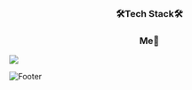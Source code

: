 
<h3 align="center">🛠Tech Stack🛠</h3>

<h3 align="center">Me👋</h3>
<a href="https://blog.naver.com/dheotjd4824"><img src="https://img.shields.io/badge/Velog-3DDC84?style=flat-square&logo=Blogger&logoColor=white&text=Blog"/></a>

![Footer](https://capsule-render.vercel.app/api?type=waving&color=auto&height=200&section=footer)
